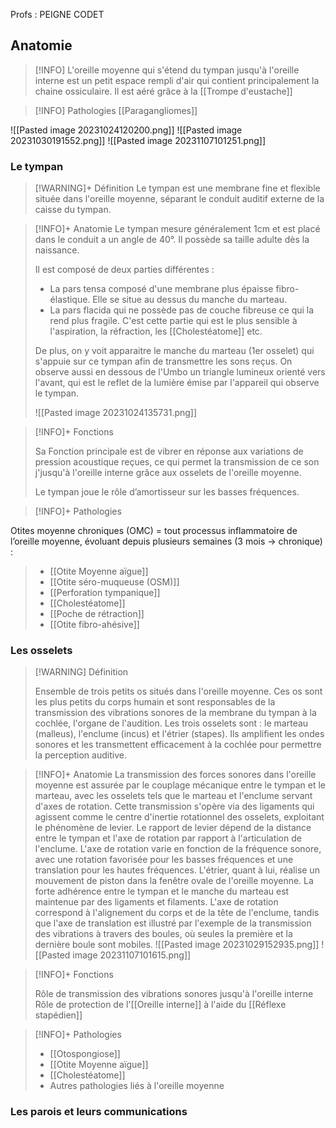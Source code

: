 Profs : PEIGNE CODET

## Anatomie

>[!INFO] 
>L'oreille moyenne qui s'étend du tympan jusqu'à l'oreille interne est un petit espace rempli d'air qui contient principalement la chaine ossiculaire. Il est aéré grâce à la [[Trompe d'eustache]]

>[!INFO] Pathologies
>[[Paragangliomes]]
> 
![[Pasted image 20231024120200.png]]
![[Pasted image 20231030191552.png]]
![[Pasted image 20231107101251.png]]
### Le tympan

>[!WARNING]+ Définition
>Le tympan est une membrane fine et flexible située dans l'oreille moyenne, séparant le conduit auditif externe de la caisse du tympan.



>[!INFO]+ Anatomie
>Le tympan mesure généralement 1cm et est placé dans le conduit a un angle de 40°. Il possède sa taille adulte dès la naissance.
>
>Il est composé de deux parties différentes :
>- La pars tensa composé d'une membrane plus épaisse fibro-élastique. Elle se situe au dessus du manche du marteau.
>- La pars flacida qui ne possède pas de couche fibreuse ce qui la rend plus fragile. C'est cette partie qui est le plus sensible à l'aspiration, la réfraction, les [[Cholestéatome]] etc.
>  
>  De plus, on y voit apparaitre le manche du marteau (1er osselet) qui s'appuie sur ce tympan afin de transmettre les sons reçus.
>  On observe aussi en dessous de l'Umbo un triangle lumineux orienté vers l'avant, qui est le reflet de la lumière émise par l'appareil qui observe le tympan.
>  
>  ![[Pasted image 20231024135731.png]]

>[!INFO]+ Fonctions
>
>Sa Fonction principale est de vibrer en réponse aux variations de pression acoustique reçues, ce qui permet la transmission de ce son j'jusqu'à l'oreille interne grâce aux osselets de l'oreille moyenne.
>
>Le tympan joue le rôle d’amortisseur sur les basses fréquences.

>[!INFO]+ Pathologies
>
Otites moyenne chroniques (OMC) = tout processus inflammatoire de l’oreille moyenne, évoluant depuis plusieurs semaines (3 mois -> chronique) :
> - [[Otite Moyenne aïgue]]
> - [[Otite séro-muqueuse (OSM)]]
>  - [[Perforation tympanique]]
>  - [[Cholestéatome]]
>  - [[Poche de rétraction]]
> - [[Otite fibro-ahésive]] 

### Les osselets

>[!WARNING] Définition
>
>Ensemble de trois petits os situés dans l'oreille moyenne. Ces os sont les plus petits du corps humain et sont responsables de la transmission des vibrations sonores de la membrane du tympan à la cochlée, l'organe de l'audition. Les trois osselets sont : le marteau (malleus), l'enclume (incus) et l'étrier (stapes). Ils amplifient les ondes sonores et les transmettent efficacement à la cochlée pour permettre la perception auditive.

>[!INFO]+ Anatomie
>La transmission des forces sonores dans l'oreille moyenne est assurée par le couplage mécanique entre le tympan et le marteau, avec les osselets tels que le marteau et l'enclume servant d'axes de rotation. Cette transmission s'opère via des ligaments qui agissent comme le centre d'inertie rotationnel des osselets, exploitant le phénomène de levier.
> Le rapport de levier dépend de la distance entre le tympan et l'axe de rotation par rapport à l'articulation de l'enclume. L'axe de rotation varie en fonction de la fréquence sonore, avec une rotation favorisée pour les basses fréquences et une translation pour les hautes fréquences. L'étrier, quant à lui, réalise un mouvement de piston dans la fenêtre ovale de l'oreille moyenne. La forte adhérence entre le tympan et le manche du marteau est maintenue par des ligaments et filaments. L'axe de rotation correspond à l'alignement du corps et de la tête de l'enclume, tandis que l'axe de translation est illustré par l'exemple de la transmission des vibrations à travers des boules, où seules la première et la dernière boule sont mobiles.
>![[Pasted image 20231029152935.png]]
>![[Pasted image 20231107101615.png]]

>[!INFO]+ Fonctions
>
>Rôle de transmission des vibrations sonores jusqu'à l'oreille interne
>Rôle de protection de l'[[Oreille interne]] à l'aide du [[Réflexe stapédien]]

>[!INFO]+ Pathologies
>
>- [[Otospongiose]]
>- [[Otite Moyenne aïgue]]
>- [[Cholestéatome]]
>- Autres pathologies liés à l'oreille moyenne

### Les parois et leurs communications










